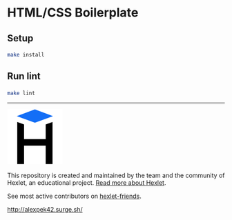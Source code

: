 # HTML/CSS Boilerplate

## Setup

```bash
make install
```

## Run lint

```bash
make lint
```

---

[![Hexlet Ltd. logo](https://raw.githubusercontent.com/Hexlet/assets/master/images/hexlet_logo128.png)](https://hexlet.io?utm_source=github&utm_medium=link&utm_campaign=html-boilerplate)

This repository is created and maintained by the team and the community of Hexlet, an educational project. [Read more about Hexlet](https://hexlet.io?utm_source=github&utm_medium=link&utm_campaign=html-boilerplate).

See most active contributors on [hexlet-friends](https://friends.hexlet.io/).

http://alexpek42.surge.sh/